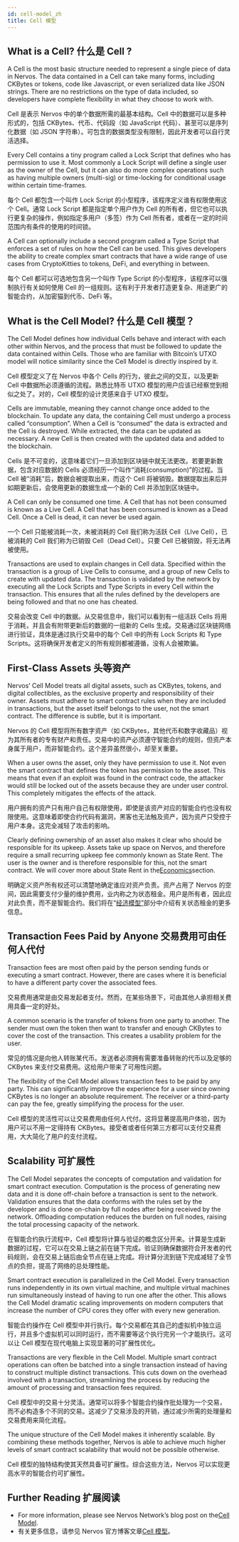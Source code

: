 ```yaml
---
id: cell-model_zh
title: Cell 模型
---
```


## What is a Cell? 什么是 Cell ?

A Cell is the most basic structure needed to represent a single piece of data in Nervos. The data contained in a Cell can take many forms, including CKBytes or tokens, code like Javascript, or even serialized data like JSON strings. There are no restrictions on the type of data included, so developers have complete flexibility in what they choose to work with.

Cell 是表示 Nervos 中的单个数据所需的最基本结构。Cell 中的数据可以是多种形式的，包括 CKBytes、代币、代码段（如 JavaScript 代码）、甚至可以是序列化数据（如 JSON 字符串）。可包含的数据类型没有限制，因此开发者可以自行灵活选择。

Every Cell contains a tiny program called a Lock Script that defines who has permission to use it. Most commonly a Lock Script will define a single user as the owner of the Cell, but it can also do more complex operations such as having multiple owners (multi-sig) or time-locking for conditional usage within certain time-frames.

每个 Cell 都包含一个叫作 Lock Script 的小型程序，该程序定义谁有权限使用这个 Cell。通常 Lock Script 都是指定单个用户作为 Cell 的所有者，但它也可以执行更复杂的操作，例如指定多用户（多签）作为 Cell 所有者，或者在一定的时间范围内有条件的使用的时间锁。

A Cell can optionally include a second program called a Type Script that enforces a set of rules on how the Cell can be used. This gives developers the ability to create complex smart contracts that have a wide range of use cases from CryptoKitties to tokens, DeFi, and everything in between.

每个 Cell 都可以可选地包含另一个叫作 Type Script 的小型程序，该程序可以强制执行有关如何使用 Cell 的一组规则。这有利于开发者打造更复杂、用途更广的智能合约，从加密猫到代币、DeFi 等。

## What is the Cell Model? 什么是 Cell 模型？

The Cell Model defines how individual Cells behave and interact with each other within Nervos, and the process that must be followed to update the data contained within Cells. Those who are familiar with Bitcoin’s UTXO model will notice similarity since the Cell Model is directly inspired by it.

Cell 模型定义了在 Nervos 中各个 Cells 的行为，彼此之间的交互，以及更新 Cell 中数据所必须遵循的流程。熟悉比特币 UTXO 模型的用户应该已经察觉到相似之处了。对的，Cell 模型的设计灵感来自于 UTXO 模型。

Cells are immutable, meaning they cannot change once added to the blockchain. To update any data, the containing Cell must undergo a process called “consumption”. When a Cell is “consumed” the data is extracted and the Cell is destroyed. While extracted, the data can be updated as necessary. A new Cell is then created with the updated data and added to the blockchain.

Cells 是不可变的，这意味着它们一旦添加到区块链中就无法更改。若要更新数据，包含对应数据的 Cells 必须经历一个叫作“消耗(consumption)”的过程。当 Cell 被“消耗”后，数据会被提取出来，而这个 Cell 将被销毁。数据提取出来后并如期更新后，会使用更新的数据生成一个新的 Cell 并添加到区块链中。

A Cell can only be consumed one time. A Cell that has not been consumed is known as a Live Cell. A Cell that has been consumed is known as a Dead Cell. Once a Cell is dead, it can never be used again.

一个 Cell 只能被消耗一次，未被消耗的 Cell 我们称为活跃 Cell（LIve Cell），已被消耗的 Cell 我们称为已销毁 Cell（Dead Cell）。只要 Cell 已被销毁，将无法再被使用。

Transactions are used to explain changes in Cell data. Specified within the transaction is a group of Live Cells to consume, and a group of new Cells to create with updated data. The transaction is validated by the network by executing all the Lock Scripts and Type Scripts in every Cell within the transaction. This ensures that all the rules defined by the developers are being followed and that no one has cheated.

交易会改变 Cell 中的数据。从交易信息中，我们可以看到有一组活跃 Cells 将用于消耗，并且会有附带更新后的数据的一组新的 Cells 生成。交易通过区块链网络进行验证，具体是通过执行交易中的每个 Cell 中的所有 Lock Scripts 和 Type Scripts。这将确保开发者定义的所有规则都被遵循，没有人会被欺骗。

## First-Class Assets 头等资产

Nervos’ Cell Model treats all digital assets, such as CKBytes, tokens, and digital collectibles, as the exclusive property and responsibility of their owner. Assets must adhere to smart contract rules when they are included in transactions, but the asset itself belongs to the user, not the smart contract. The difference is subtle, but it is important.

Nervos 的 Cell 模型将所有数字资产（如 CKBytes，其他代币和数字收藏品）视为其所有者的专有财产和责任。交易中的资产必须遵守智能合约的规则，但资产本身属于用户，而非智能合约。这个差异虽然很小，却至关重要。

When a user owns the asset, only they have permission to use it. Not even the smart contract that defines the token has permission to the asset. This means that even if an exploit was found in the contract code, the attacker would still be locked out of the assets because they are under user control. This completely mitigates the effects of the attack.

用户拥有的资产只有用户自己有权限使用，即使是该资产对应的智能合约也没有权限使用。这意味着即使合约代码有漏洞，黑客也无法触及资产，因为资产只受控于用户本身。这完全减轻了攻击的影响。

Clearly defining ownership of an asset also makes it clear who should be responsible for its upkeep. Assets take up space on Nervos, and therefore require a small recurring upkeep fee commonly known as State Rent. The user is the owner and is therefore responsible for this, not the smart contract. We will cover more about State Rent in the[Economics](https://docs.nervos.org/docs/basics/concepts/economics)section.

明确定义资产所有权还可以清楚地确定谁应对资产负责。资产占用了 Nervos 的空间，因此需要支付少量的维护费用，业内称之为状态租金。用户是所有者，因此应对此负责，而不是智能合约。我们将在“[经济模型”](https://docs.nervos.org/docs/basics/concepts/economics)部分中介绍有关状态租金的更多信息。

## Transaction Fees Paid by Anyone 交易费用可由任何人代付

Transaction fees are most often paid by the person sending funds or executing a smart contract. However, there are cases where it is beneficial to have a different party cover the associated fees.

交易费用通常是由交易发起者支付。然而，在某些场景下，可由其他人承担相关费用具备一定的好处。

A common scenario is the transfer of tokens from one party to another. The sender must own the token then want to transfer and enough CKBytes to cover the cost of the transaction. This creates a usability problem for the user.

常见的情况是向他人转账某代币。发送者必须拥有需要准备转账的代币以及足够的 CKBytes 来支付交易费用。这给用户带来了可用性问题。

The flexibility of the Cell Model allows transaction fees to be paid by any party. This can significantly improve the experience for a user since owning CKBytes is no longer an absolute requirement. The receiver or a third-party can pay the fee, greatly simplifying the process for the user.

Cell 模型的灵活性可以让交易费用由任何人代付。这将显著提高用户体验，因为用户可以不用一定得持有 CKBytes。接受者或者任何第三方都可以支付交易费用，大大简化了用户的支付流程。

## Scalability 可扩展性

The Cell Model separates the concepts of computation and validation for smart contract execution. Computation is the process of generating new data and it is done off-chain before a transaction is sent to the network. Validation ensures that the data conforms with the rules set by the developer and is done on-chain by full nodes after being received by the network. Offloading computation reduces the burden on full nodes, raising the total processing capacity of the network.

在智能合约执行流程中，Cell 模型将计算与验证的概念区分开来。计算是生成新数据的过程，它可以在交易上链之前在链下完成。验证则确保数据符合开发者的代码规则，会在交易上链后由全节点在链上完成。将计算分流到链下完成减轻了全节点的负担，提高了网络的总处理性能。

Smart contract execution is parallelized in the Cell Model. Every transaction runs independently in its own virtual machine, and multiple virtual machines run simultaneously instead of having to run one after the other. This allows the Cell Model dramatic scaling improvements on modern computers that increase the number of CPU cores they offer with every new generation.

智能合约操作在 Cell 模型中并行执行。每个交易都在其自己的虚拟机中独立运行，并且多个虚拟机可以同时运行，而不需要等这个执行完另一个才能执行。这可以让 Cell 模型在现代电脑上实现显著的可扩展性优化。

Transactions are very flexible in the Cell Model. Multiple smart contract operations can often be batched into a single transaction instead of having to construct multiple distinct transactions. This cuts down on the overhead involved with a transaction, streamlining the process by reducing the amount of processing and transaction fees required.

Cell 模型中的交易十分灵活。通常可以将多个智能合约操作批处理为一个交易，而不必构造多个不同的交易。这减少了交易涉及的开销，通过减少所需的处理量和交易费用来简化流程。

The unique structure of the Cell Model makes it inherently scalable. By combining these methods together, Nervos is able to achieve much higher levels of smart contract scalability that would not be possible otherwise.

Cell 模型的独特结构使其天然具备可扩展性。综合这些方法，Nervos 可以实现更高水平的智能合约可扩展性。

## Further Reading 扩展阅读

* For more information, please see Nervos Network’s blog post on the[Cell Model](https://medium.com/nervosnetwork/https-medium-com-nervosnetwork-cell-model-7323fca57571).
* 有关更多信息，请参见 Nervos 官方博客文章[Cell 模型](https://medium.com/nervosnetwork/https-medium-com-nervosnetwork-cell-model-7323fca57571)。
